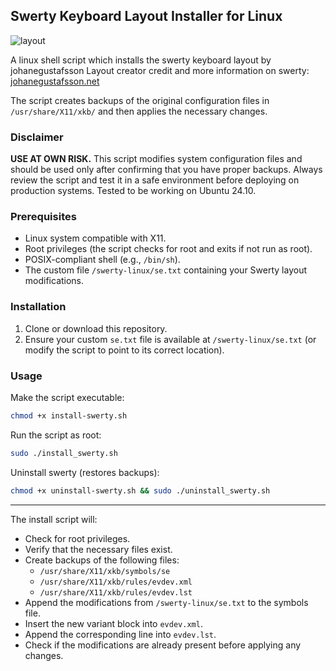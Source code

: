 ## Swerty Keyboard Layout Installer for Linux

![layout](https://johanegustafsson.net/projects/swerty/images/swerty-linux.svg)

A linux shell script which installs the swerty keyboard layout by johanegustafsson
Layout creator credit and more information on swerty: [johanegustafsson.net](https://johanegustafsson.net/projects/swerty/)

The script creates backups of the original configuration files in `/usr/share/X11/xkb/` and then applies the necessary changes.

### Disclaimer

**USE AT OWN RISK.** This script modifies system configuration files and should be used only after confirming that you have proper backups. Always review the script and test it in a safe environment before deploying on production systems.
Tested to be working on Ubuntu 24.10.

### Prerequisites

- Linux system compatible with X11.
- Root privileges (the script checks for root and exits if not run as root).
- POSIX-compliant shell (e.g., `/bin/sh`).
- The custom file `/swerty-linux/se.txt` containing your Swerty layout modifications.

### Installation

1. Clone or download this repository.
2. Ensure your custom `se.txt` file is available at `/swerty-linux/se.txt` (or modify the script to point to its correct location).

### Usage

Make the script executable:

```sh
chmod +x install-swerty.sh
```

Run the script as root:

```sh
sudo ./install_swerty.sh
```

Uninstall swerty (restores backups):

```sh
chmod +x uninstall-swerty.sh && sudo ./uninstall_swerty.sh
```

---

The install script will:
- Check for root privileges.
- Verify that the necessary files exist.
- Create backups of the following files:
  - `/usr/share/X11/xkb/symbols/se`
  - `/usr/share/X11/xkb/rules/evdev.xml`
  - `/usr/share/X11/xkb/rules/evdev.lst`
- Append the modifications from `/swerty-linux/se.txt` to the symbols file.
- Insert the new variant block into `evdev.xml`.
- Append the corresponding line into `evdev.lst`.
- Check if the modifications are already present before applying any changes.
